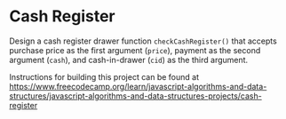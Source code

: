 # Cash Register

Design a cash register drawer function `checkCashRegister()` that accepts purchase price as the first argument (`price`), payment as the second argument (`cash`), and cash-in-drawer (`cid`) as the third argument.

Instructions for building this project can be found at https://www.freecodecamp.org/learn/javascript-algorithms-and-data-structures/javascript-algorithms-and-data-structures-projects/cash-register